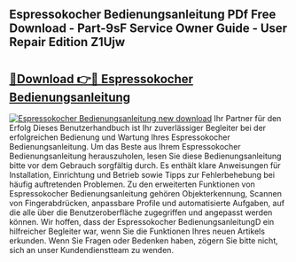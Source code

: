 ## Espressokocher Bedienungsanleitung PDf Free Download - Part-9sF Service Owner Guide - User Repair Edition Z1Ujw

# <h2><a href="http://df5v47.blite.top/?on=Espressokocher+Bedienungsanleitung">🔗Download 👉🔴 Espressokocher Bedienungsanleitung</a></h2>

[![Espressokocher Bedienungsanleitung new download](https://i.imgur.com/lujVjoI.png)](http://df5v47.blite.top/?on=Espressokocher+Bedienungsanleitung)
Ihr Partner für den Erfolg Dieses Benutzerhandbuch ist Ihr zuverlässiger Begleiter bei der erfolgreichen Bedienung und Wartung Ihres Espressokocher Bedienungsanleitung. Um das Beste aus Ihrem Espressokocher Bedienungsanleitung herauszuholen, lesen Sie diese Bedienungsanleitung bitte vor dem Gebrauch sorgfältig durch. Es enthält klare Anweisungen für Installation, Einrichtung und Betrieb sowie Tipps zur Fehlerbehebung bei häufig auftretenden Problemen. Zu den erweiterten Funktionen von Espressokocher Bedienungsanleitung gehören Objekterkennung, Scannen von Fingerabdrücken, anpassbare Profile und automatisierte Aufgaben, auf die alle über die Benutzeroberfläche zugegriffen und angepasst werden können. Wir hoffen, dass der Espressokocher BedienungsanleitungD ein hilfreicher Begleiter war, wenn Sie die Funktionen Ihres neuen Artikels erkunden. Wenn Sie Fragen oder Bedenken haben, zögern Sie bitte nicht, sich an unser Kundendienstteam zu wenden.
